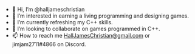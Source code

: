 - 👋 Hi, I’m @halljameschristian
- 👀 I’m interested in earning a living programming and designing games.
- 🌱 I’m currently refreshing my C++ skills.
- 💞️ I’m looking to collaborate on games programmed in C++.
- 📫 How to reach me HallJamesChristian@gmail.com or jimjam2711#4866 on Discord.

<!---
halljameschristian/halljameschristian is a ✨ special ✨ repository because its `README.md` (this file) appears on your GitHub profile.
You can click the Preview link to take a look at your changes.
--->
